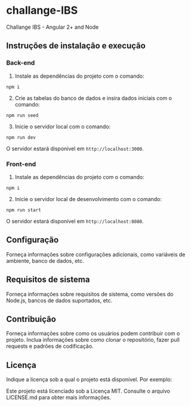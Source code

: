# challange-IBS
Challange IBS -  Angular 2+ and Node


## Instruções de instalação e execução

### Back-end

1. Instale as dependências do projeto com o comando:

```npm i```

2. Crie as tabelas do banco de dados e insira dados iniciais com o comando:

```npm run seed```

3. Inicie o servidor local com o comando:

```npm run dev```

O servidor estará disponível em `http://localhost:3000`.


### Front-end

1. Instale as dependências do projeto com o comando:

```npm i```

2. Inicie o servidor local de desenvolvimento com o comando:

```npm run start```

O servidor estará disponível em `http://localhost:8080`.

## Configuração

Forneça informações sobre configurações adicionais, como variáveis de ambiente, banco de dados, etc.

## Requisitos de sistema

Forneça informações sobre requisitos de sistema, como versões do Node.js, bancos de dados suportados, etc.

## Contribuição

Forneça informações sobre como os usuários podem contribuir com o projeto. Inclua informações sobre como clonar o repositório, fazer pull requests e padrões de codificação.

## Licença

Indique a licença sob a qual o projeto está disponível. Por exemplo:

Este projeto está licenciado sob a Licença MIT. Consulte o arquivo LICENSE.md para obter mais informações.
